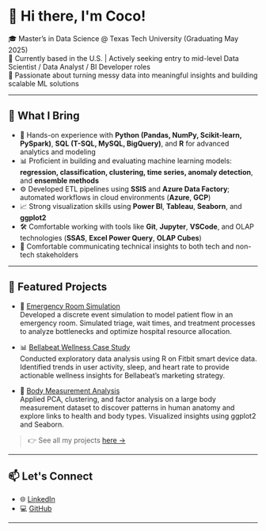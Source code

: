 # 👋 Hi there, I'm Coco!

🎓 Master’s in Data Science @ Texas Tech University (Graduating May 2025)  
📍 Currently based in the U.S. | Actively seeking entry to mid-level Data Scientist / Data Analyst / BI Developer roles  
🧠 Passionate about turning messy data into meaningful insights and building scalable ML solutions

---

## 💼 What I Bring

- 🔎 Hands-on experience with **Python (Pandas, NumPy, Scikit-learn, PySpark)**, **SQL (T-SQL, MySQL, BigQuery)**, and **R** for advanced analytics and modeling
- 📊 Proficient in building and evaluating machine learning models: **regression, classification, clustering, time series, anomaly detection**, and **ensemble methods**
- ⚙️ Developed ETL pipelines using **SSIS** and **Azure Data Factory**; automated workflows in cloud environments (**Azure**, **GCP**)
- 📈 Strong visualization skills using **Power BI**, **Tableau**, **Seaborn**, and **ggplot2**
- 🛠️ Comfortable working with tools like **Git**, **Jupyter**, **VSCode**, and OLAP technologies (**SSAS**, **Excel Power Query**, **OLAP Cubes**)
- 🧩 Comfortable communicating technical insights to both tech and non-tech stakeholders

---

## 🧪 Featured Projects

- 🏥 [Emergency Room Simulation](https://github.com/Coco-Choo/emergency-room-simulation)  
  Developed a discrete event simulation to model patient flow in an emergency room. Simulated triage, wait times, and treatment processes to analyze bottlenecks and optimize hospital resource allocation.

- 📊 [Bellabeat Wellness Case Study](https://github.com/Coco-Choo/bellabeat-wellness-case-study)  
  Conducted exploratory data analysis using R on Fitbit smart device data. Identified trends in user activity, sleep, and heart rate to provide actionable wellness insights for Bellabeat’s marketing strategy.

- 📏 [Body Measurement Analysis](https://github.com/Coco-Choo/body-measurement-analysis)  
  Applied PCA, clustering, and factor analysis on a large body measurement dataset to discover patterns in human anatomy and explore links to health and body types. Visualized insights using ggplot2 and Seaborn.

> 👉 See all my projects [here →](https://github.com/Coco-Choo?tab=repositories)

---

## 📫 Let's Connect

- 🌐 [LinkedIn](https://www.linkedin.com/in/hearee-choo)
- 💻 [GitHub](https://github.com/Coco-Choo)

---
